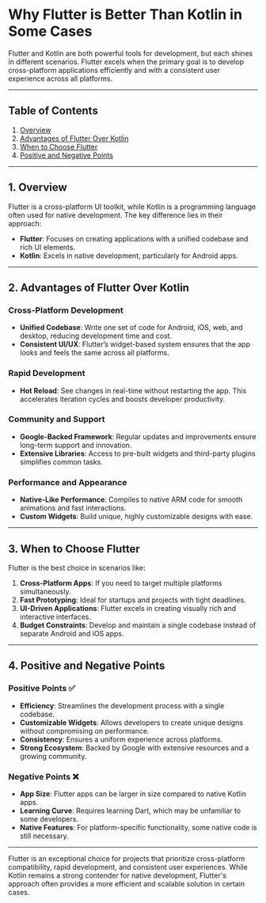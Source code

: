 
# Why Flutter is Better Than Kotlin in Some Cases

Flutter and Kotlin are both powerful tools for development, but each shines in different scenarios. Flutter excels when the primary goal is to develop cross-platform applications efficiently and with a consistent user experience across all platforms.

---

## Table of Contents
1. [Overview](#overview)  
2. [Advantages of Flutter Over Kotlin](#advantages-of-flutter-over-kotlin)  
3. [When to Choose Flutter](#when-to-choose-flutter)  
4. [Positive and Negative Points](#positive-and-negative-points)  

---

## 1. Overview

Flutter is a cross-platform UI toolkit, while Kotlin is a programming language often used for native development. The key difference lies in their approach:  
- **Flutter**: Focuses on creating applications with a unified codebase and rich UI elements.  
- **Kotlin**: Excels in native development, particularly for Android apps.  

---

## 2. Advantages of Flutter Over Kotlin

### Cross-Platform Development
- **Unified Codebase**: Write one set of code for Android, iOS, web, and desktop, reducing development time and cost.  
- **Consistent UI/UX**: Flutter’s widget-based system ensures that the app looks and feels the same across all platforms.  

### Rapid Development
- **Hot Reload**: See changes in real-time without restarting the app. This accelerates iteration cycles and boosts developer productivity.  

### Community and Support
- **Google-Backed Framework**: Regular updates and improvements ensure long-term support and innovation.  
- **Extensive Libraries**: Access to pre-built widgets and third-party plugins simplifies common tasks.  

### Performance and Appearance
- **Native-Like Performance**: Compiles to native ARM code for smooth animations and fast interactions.  
- **Custom Widgets**: Build unique, highly customizable designs with ease.  

---

## 3. When to Choose Flutter

Flutter is the best choice in scenarios like:
1. **Cross-Platform Apps**: If you need to target multiple platforms simultaneously.  
2. **Fast Prototyping**: Ideal for startups and projects with tight deadlines.  
3. **UI-Driven Applications**: Flutter excels in creating visually rich and interactive interfaces.  
4. **Budget Constraints**: Develop and maintain a single codebase instead of separate Android and iOS apps.  

---

## 4. Positive and Negative Points

### Positive Points ✅
- **Efficiency**: Streamlines the development process with a single codebase.  
- **Customizable Widgets**: Allows developers to create unique designs without compromising on performance.  
- **Consistency**: Ensures a uniform experience across platforms.  
- **Strong Ecosystem**: Backed by Google with extensive resources and a growing community.  

### Negative Points ❌
- **App Size**: Flutter apps can be larger in size compared to native Kotlin apps.  
- **Learning Curve**: Requires learning Dart, which may be unfamiliar to some developers.  
- **Native Features**: For platform-specific functionality, some native code is still necessary.  

---

Flutter is an exceptional choice for projects that prioritize cross-platform compatibility, rapid development, and consistent user experiences. While Kotlin remains a strong contender for native development, Flutter's approach often provides a more efficient and scalable solution in certain cases.
